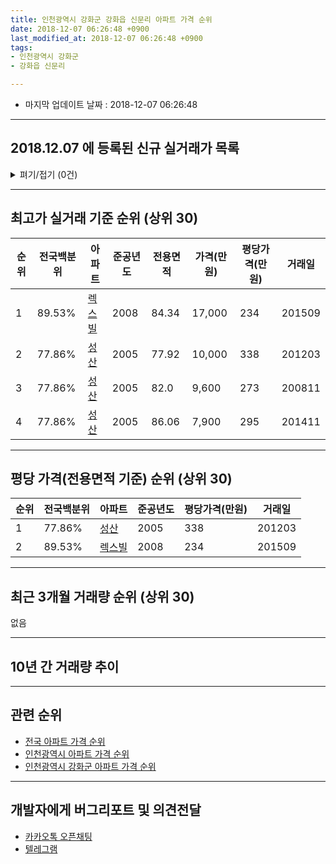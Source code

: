 ```yaml
---
title: 인천광역시 강화군 강화읍 신문리 아파트 가격 순위
date: 2018-12-07 06:26:48 +0900
last_modified_at: 2018-12-07 06:26:48 +0900
tags:
- 인천광역시 강화군
- 강화읍 신문리

---
```


* 마지막 업데이트 날짜 : 2018-12-07 06:26:48

---

## 2018.12.07 에 등록된 신규 실거래가 목록

<details>
<summary>펴기/접기 (0건)</summary>
<div markdown="1">

|아파트|전국백분위|준공년도|전용면적|가격(만원)|평당가격(만원)|거래일|
|---|---|---|---|---|---|---|
|없음|||||||


</div>
</details>

---

## 최고가 실거래 기준 순위 (상위 30)


|순위|전국백분위|아파트|준공년도|전용면적|가격(만원)|평당가격(만원)|거래일|
|---|---|---|---|---|---|---|---|
|1|89.53%|[렉스빌](https://search.naver.com/search.naver?query=%EC%9D%B8%EC%B2%9C%EA%B4%91%EC%97%AD%EC%8B%9C+%EA%B0%95%ED%99%94%EA%B5%B0+%EA%B0%95%ED%99%94%EC%9D%8D+%EC%8B%A0%EB%AC%B8%EB%A6%AC+%EB%A0%89%EC%8A%A4%EB%B9%8C)|2008|84.34|17,000|234|201509|
|2|77.86%|[성산](https://search.naver.com/search.naver?query=%EC%9D%B8%EC%B2%9C%EA%B4%91%EC%97%AD%EC%8B%9C+%EA%B0%95%ED%99%94%EA%B5%B0+%EA%B0%95%ED%99%94%EC%9D%8D+%EC%8B%A0%EB%AC%B8%EB%A6%AC+%EC%84%B1%EC%82%B0)|2005|77.92|10,000|338|201203|
|3|77.86%|[성산](https://search.naver.com/search.naver?query=%EC%9D%B8%EC%B2%9C%EA%B4%91%EC%97%AD%EC%8B%9C+%EA%B0%95%ED%99%94%EA%B5%B0+%EA%B0%95%ED%99%94%EC%9D%8D+%EC%8B%A0%EB%AC%B8%EB%A6%AC+%EC%84%B1%EC%82%B0)|2005|82.0|9,600|273|200811|
|4|77.86%|[성산](https://search.naver.com/search.naver?query=%EC%9D%B8%EC%B2%9C%EA%B4%91%EC%97%AD%EC%8B%9C+%EA%B0%95%ED%99%94%EA%B5%B0+%EA%B0%95%ED%99%94%EC%9D%8D+%EC%8B%A0%EB%AC%B8%EB%A6%AC+%EC%84%B1%EC%82%B0)|2005|86.06|7,900|295|201411|


---

## 평당 가격(전용면적 기준) 순위 (상위 30)


|순위|전국백분위|아파트|준공년도|평당가격(만원)|거래일|
|---|---|---|---|---|---|
|1|77.86%|[성산](https://search.naver.com/search.naver?query=%EC%9D%B8%EC%B2%9C%EA%B4%91%EC%97%AD%EC%8B%9C+%EA%B0%95%ED%99%94%EA%B5%B0+%EA%B0%95%ED%99%94%EC%9D%8D+%EC%8B%A0%EB%AC%B8%EB%A6%AC+%EC%84%B1%EC%82%B0)|2005|338|201203|
|2|89.53%|[렉스빌](https://search.naver.com/search.naver?query=%EC%9D%B8%EC%B2%9C%EA%B4%91%EC%97%AD%EC%8B%9C+%EA%B0%95%ED%99%94%EA%B5%B0+%EA%B0%95%ED%99%94%EC%9D%8D+%EC%8B%A0%EB%AC%B8%EB%A6%AC+%EB%A0%89%EC%8A%A4%EB%B9%8C)|2008|234|201509|


---

## 최근 3개월 거래량 순위 (상위 30)

없음

---

## 10년 간 거래량 추이


<div style="width:100%;">
    <canvas id="deal_progress" height="250"></canvas>
</div>

<script>
new Chart(document.getElementById("deal_progress"), {
    type: 'line',
    data: {
        labels: ['200812','200901','200902','200903','200904','200905','200906','200907','200908','200909','200910','200911','200912','201001','201002','201003','201004','201005','201006','201007','201008','201009','201010','201011','201012','201101','201102','201103','201104','201105','201106','201107','201108','201109','201110','201111','201112','201201','201202','201203','201204','201205','201206','201207','201208','201209','201210','201211','201212','201301','201302','201303','201304','201305','201306','201307','201308','201309','201310','201311','201312','201401','201402','201403','201404','201405','201406','201407','201408','201409','201410','201411','201412','201501','201502','201503','201504','201505','201506','201507','201508','201509','201510','201511','201512','201601','201602','201603','201604','201605','201606','201607','201608','201609','201610','201611','201612','201701','201702','201703','201704','201705','201706','201707','201708','201709','201710','201711','201712','201801','201802','201803','201804','201805','201806','201807','201808','201809','201810','201811','201812'],
        datasets: [{
            label: '실거래 수',
            pointRadius: 1,
            data: [0, 0, 0, 0, 0, 0, 1, 0, 0, 0, 3, 0, 0, 1, 0, 1, 0, 1, 1, 0, 0, 0, 0, 0, 1, 1, 0, 0, 0, 1, 0, 0, 0, 0, 0, 0, 0, 0, 0, 1, 0, 0, 0, 0, 0, 0, 0, 0, 1, 0, 0, 0, 0, 1, 0, 0, 0, 0, 0, 1, 0, 0, 0, 0, 0, 0, 0, 0, 0, 0, 0, 1, 1, 0, 0, 0, 0, 0, 2, 0, 0, 1, 2, 0, 0, 0, 0, 0, 0, 0, 0, 0, 0, 0, 0, 0, 0, 0, 0, 0, 0, 0, 0, 0, 0, 0, 0, 0, 1, 1, 0, 1, 0, 0, 0, 0, 0, 1, 0, 0, 0],
            borderColor: "rgba(255, 201, 14, 1)",
            backgroundColor: "rgba(255, 201, 14, 0.5)",
            fill: true,
        }]
    },
    options: {
        responsive: true,
        title: {
            display: true,
            text: '10년간 거래량 추이'
        },
        tooltips: {
            mode: 'index',
            intersect: false,
        },
        hover: {
            mode: 'nearest',
            intersect: true
        },
        scales: {
            xAxes: [{
                display: true,
                scaleLabel: {
                    display: true,
                    labelString: '년/월'
                }
            }],
            yAxes: [{
                display: true,
                ticks: {
                    suggestedMin: 0,
                },
                scaleLabel: {
                    display: true,
                    labelString: '실거래 수'
                }
            }]
        }
    }
});

</script>


---

## 관련 순위

- [전국 아파트 가격 순위](https://inasie.github.io/apt-ranking/전국)
- [인천광역시 아파트 가격 순위](https://inasie.github.io/apt-ranking/인천광역시)
- [인천광역시 강화군 아파트 가격 순위](https://inasie.github.io/apt-ranking/인천광역시-강화군)


---

## 개발자에게 버그리포트 및 의견전달

- [카카오톡 오픈채팅](https://open.kakao.com/o/gLJUAP4)
- [텔레그램](https://t.me/inasie)

